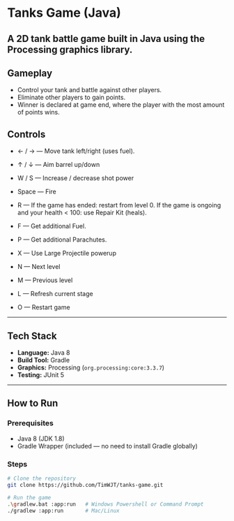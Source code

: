 # Tanks Game (Java)

A **2D tank battle game** built in **Java** using the **Processing** graphics library.  
---

## Gameplay
- Control your tank and battle against other players.
- Eliminate other players to gain points.
- Winner is declared at game end, where the player with the most amount of points wins.

## Controls
- ← / → — Move tank left/right (uses fuel).
- ↑ / ↓ — Aim barrel up/down
- W / S — Increase / decrease shot power
- Space — Fire

- R — If the game has ended: restart from level 0.  If the game is ongoing and your health < 100: use Repair Kit (heals).
- F — Get additional Fuel.
- P — Get additional Parachutes.
- X — Use Large Projectile powerup

- N — Next level
- M — Previous level
- L — Refresh current stage
- O — Restart game
---

## Tech Stack
- **Language:** Java 8
- **Build Tool:** Gradle
- **Graphics:** Processing (`org.processing:core:3.3.7`)
- **Testing:** JUnit 5

---

## How to Run
### Prerequisites
- Java 8 (JDK 1.8)
- Gradle Wrapper (included — no need to install Gradle globally)

### Steps
```bash
# Clone the repository
git clone https://github.com/TimWJT/tanks-game.git

# Run the game
.\gradlew.bat :app:run   # Windows Powershell or Command Prompt
./gradlew :app:run       # Mac/Linux
